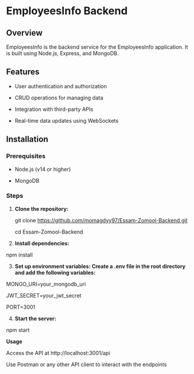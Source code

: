 # EmployeesInfo Backend

## Overview
EmployeesInfo is the backend service for the EmployeesInfo application. It is built using Node.js, Express, and MongoDB.

## Features

- User authentication and authorization
  
- CRUD operations for managing data
  
- Integration with third-party APIs
  
- Real-time data updates using WebSockets

## Installation

### Prerequisites

- Node.js (v14 or higher)
  
- MongoDB

### Steps
1. **Clone the repository:**
   
   git clone https://github.com/momagdyy97/Essam-Zomool-Backend.git
   
   cd Essam-Zomool-Backend

3. **Install dependencies:**

npm install

3. **Set up environment variables: Create a .env file in the root directory and add the following variables:**

MONGO_URI=your_mongodb_uri

JWT_SECRET=your_jwt_secret

PORT=3001

4. **Start the server:**

npm start

**Usage**

Access the API at http://localhost:3001/api

Use Postman or any other API client to interact with the endpoints
